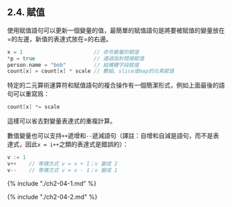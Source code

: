 ## 2.4. 賦值

使用賦值語句可以更新一個變量的值，最簡單的賦值語句是將要被賦值的變量放在=的左邊，新值的表達式放在=的右邊。

```Go
x = 1                       // 命令變量的賦值
*p = true                   // 通過指針間接賦值
person.name = "bob"         // 結構體字段賦值
count[x] = count[x] * scale // 數組、slice或map的元素賦值 
```

特定的二元算術運算符和賦值語句的複合操作有一個簡潔形式，例如上面最後的語句可以重寫爲：

```Go
count[x] *= scale 
```

這樣可以省去對變量表達式的重複計算。

數值變量也可以支持`++`遞增和`--`遞減語句（譯註：自增和自減是語句，而不是表達式，因此`x = i++`之類的表達式是錯誤的）：

```Go
v := 1 
v++    // 等價方式 v = v + 1；v 變成 2 
v--    // 等價方式 v = v - 1；v 變成 1 
```

{% include "./ch2-04-1.md" %}

{% include "./ch2-04-2.md" %}

